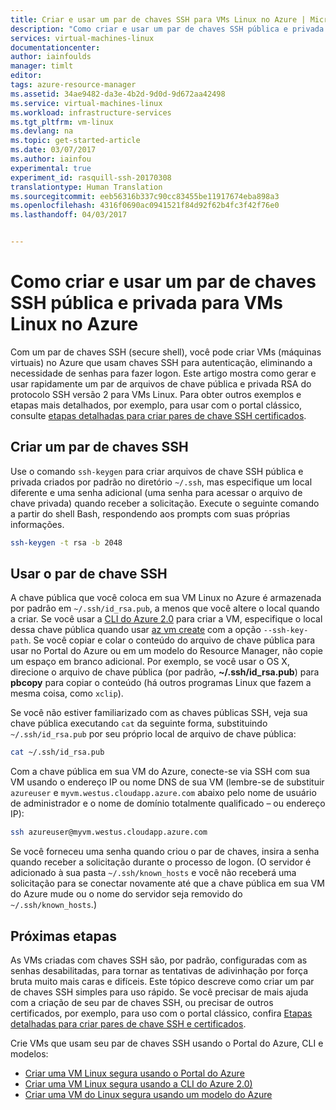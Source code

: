 ```yaml
---
title: Criar e usar um par de chaves SSH para VMs Linux no Azure | Microsoft Docs
description: "Como criar e usar um par de chaves SSH pública e privada para VMs Linux no Azure para melhorar a segurança do processo de autenticação."
services: virtual-machines-linux
documentationcenter: 
author: iainfoulds
manager: timlt
editor: 
tags: azure-resource-manager
ms.assetid: 34ae9482-da3e-4b2d-9d0d-9d672aa42498
ms.service: virtual-machines-linux
ms.workload: infrastructure-services
ms.tgt_pltfrm: vm-linux
ms.devlang: na
ms.topic: get-started-article
ms.date: 03/07/2017
ms.author: iainfou
experimental: true
experiment_id: rasquill-ssh-20170308
translationtype: Human Translation
ms.sourcegitcommit: eeb56316b337c90cc83455be11917674eba898a3
ms.openlocfilehash: 4316f0690ac0941521f84d92f62b4fc3f42f76e0
ms.lasthandoff: 04/03/2017


---
```


# <a name="how-to-create-and-use-an-ssh-public-and-private-key-pair-for-linux-vms-in-azure"></a>Como criar e usar um par de chaves SSH pública e privada para VMs Linux no Azure
Com um par de chaves SSH (secure shell), você pode criar VMs (máquinas virtuais) no Azure que usam chaves SSH para autenticação, eliminando a necessidade de senhas para fazer logon. Este artigo mostra como gerar e usar rapidamente um par de arquivos de chave pública e privada RSA do protocolo SSH versão 2 para VMs Linux. Para obter outros exemplos e etapas mais detalhados, por exemplo, para usar com o portal clássico, consulte [etapas detalhadas para criar pares de chave SSH certificados](create-ssh-keys-detailed.md).

## <a name="create-an-ssh-key-pair"></a>Criar um par de chaves SSH
Use o comando `ssh-keygen` para criar arquivos de chave SSH pública e privada criados por padrão no diretório `~/.ssh`, mas especifique um local diferente e uma senha adicional (uma senha para acessar o arquivo de chave privada) quando receber a solicitação. Execute o seguinte comando a partir do shell Bash, respondendo aos prompts com suas próprias informações.

```bash
ssh-keygen -t rsa -b 2048 
```

## <a name="use-the-ssh-key-pair"></a>Usar o par de chave SSH
A chave pública que você coloca em sua VM Linux no Azure é armazenada por padrão em `~/.ssh/id_rsa.pub`, a menos que você altere o local quando a criar. Se você usar a [CLI do Azure 2.0](/cli/azure) para criar a VM, especifique o local dessa chave pública quando usar [az vm create](/cli/azure/vm#create) com a opção `--ssh-key-path`. Se você copiar e colar o conteúdo do arquivo de chave pública para usar no Portal do Azure ou em um modelo do Resource Manager, não copie um espaço em branco adicional. Por exemplo, se você usar o OS X, direcione o arquivo de chave pública (por padrão, **~/.ssh/id_rsa.pub**) para **pbcopy** para copiar o conteúdo (há outros programas Linux que fazem a mesma coisa, como `xclip`). 

Se você não estiver familiarizado com as chaves públicas SSH, veja sua chave pública executando `cat` da seguinte forma, substituindo `~/.ssh/id_rsa.pub` por seu próprio local de arquivo de chave pública:

```bash
cat ~/.ssh/id_rsa.pub
```

Com a chave pública em sua VM do Azure, conecte-se via SSH com sua VM usando o endereço IP ou nome DNS de sua VM (lembre-se de substituir `azureuser` e `myvm.westus.cloudapp.azure.com` abaixo pelo nome de usuário de administrador e o nome de domínio totalmente qualificado – ou endereço IP):

```bash
ssh azureuser@myvm.westus.cloudapp.azure.com
```

Se você forneceu uma senha quando criou o par de chaves, insira a senha quando receber a solicitação durante o processo de logon. (O servidor é adicionado à sua pasta `~/.ssh/known_hosts` e você não receberá uma solicitação para se conectar novamente até que a chave pública em sua VM do Azure mude ou o nome do servidor seja removido do `~/.ssh/known_hosts`.)

## <a name="next-steps"></a>Próximas etapas

As VMs criadas com chaves SSH são, por padrão, configuradas com as senhas desabilitadas, para tornar as tentativas de adivinhação por força bruta muito mais caras e difíceis. Este tópico descreve como criar um par de chaves SSH simples para uso rápido. Se você precisar de mais ajuda com a criação de seu par de chaves SSH, ou precisar de outros certificados, por exemplo, para uso com o portal clássico, confira [Etapas detalhadas para criar pares de chave SSH e certificados](create-ssh-keys-detailed.md).

Crie VMs que usam seu par de chaves SSH usando o Portal do Azure, CLI e modelos:

* [Criar uma VM Linux segura usando o Portal do Azure](quick-create-portal.md?toc=%2fazure%2fvirtual-machines%2flinux%2ftoc.json)
* [Criar uma VM Linux segura usando a CLI do Azure 2.0)](quick-create-cli.md?toc=%2fazure%2fvirtual-machines%2flinux%2ftoc.json)
* [Criar uma VM do Linux segura usando um modelo do Azure](create-ssh-secured-vm-from-template.md?toc=%2fazure%2fvirtual-machines%2flinux%2ftoc.json)

